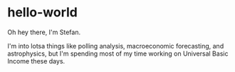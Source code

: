 # hello-world

Oh hey there, I'm Stefan. 

I'm into lotsa things like polling analysis, macroeconomic forecasting, and astrophysics, but I'm spending most of my time working on Universal Basic Income these days. 

